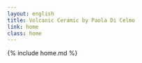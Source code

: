 ```yaml
---
layout: english
title: Volcanic Ceramic by Paola Di Celmo
link: home
class: home
---
```

{% include home.md %}

